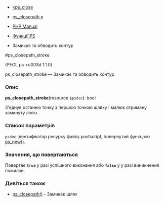 - [«ps_close](function.ps-close.md)
- [ps_closepath »](function.ps-closepath.md)

- [PHP Manual](index.md)
- [Функції PS](ref.ps.md)
- Замикає та обводить контур

#ps_closepath_stroke

(PECL ps \>u003d 1.1.0)

ps_closepath_stroke — Замикає та обводить контур

### Опис

**ps_closepath_stroke**(resource `$psdoc`): bool

З'єднує останню точку з першою точкою шляху і малює отриману
замкнуту лінію.

### Список параметрів

`psdoc`
Ідентифікатор ресурсу файлу postscript, повернутий функцією
[ps_new()](function.ps-new.md).

### Значення, що повертаються

Повертає **`true`** у разі успішного виконання або **`false`** у
у разі виникнення помилки.

### Дивіться також

- [ps_closepath()](function.ps-closepath.md) - Замикає шлях
